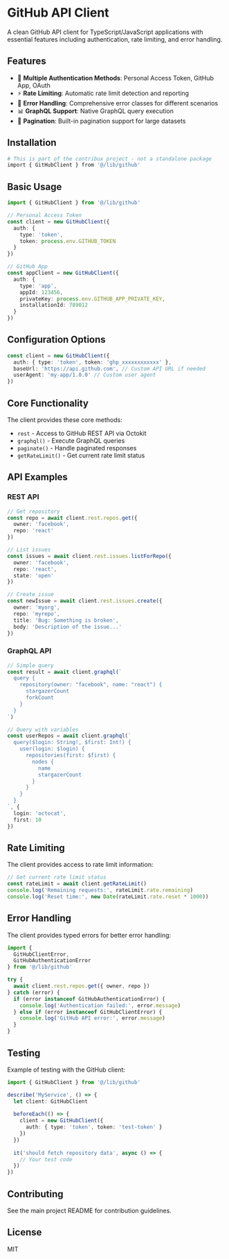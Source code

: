 # GitHub API Client

A clean GitHub API client for TypeScript/JavaScript applications with essential features including authentication, rate limiting, and error handling.

## Features

- 🔐 **Multiple Authentication Methods**: Personal Access Token, GitHub App, OAuth
- ⚡ **Rate Limiting**: Automatic rate limit detection and reporting
- 🔁 **Error Handling**: Comprehensive error classes for different scenarios
- 📊 **GraphQL Support**: Native GraphQL query execution
- 🚀 **Pagination**: Built-in pagination support for large datasets

## Installation

```bash
# This is part of the contribux project - not a standalone package
import { GitHubClient } from '@/lib/github'
```

## Basic Usage

```typescript
import { GitHubClient } from '@/lib/github'

// Personal Access Token
const client = new GitHubClient({
  auth: {
    type: 'token',
    token: process.env.GITHUB_TOKEN
  }
})

// GitHub App
const appClient = new GitHubClient({
  auth: {
    type: 'app',
    appId: 123456,
    privateKey: process.env.GITHUB_APP_PRIVATE_KEY,
    installationId: 789012
  }
})
```

## Configuration Options

```typescript
const client = new GitHubClient({
  auth: { type: 'token', token: 'ghp_xxxxxxxxxxxx' },
  baseUrl: 'https://api.github.com', // Custom API URL if needed
  userAgent: 'my-app/1.0.0' // Custom user agent
})
```

## Core Functionality

The client provides these core methods:

- `rest` - Access to GitHub REST API via Octokit
- `graphql()` - Execute GraphQL queries
- `paginate()` - Handle paginated responses
- `getRateLimit()` - Get current rate limit status

## API Examples

### REST API

```typescript
// Get repository
const repo = await client.rest.repos.get({
  owner: 'facebook',
  repo: 'react'
})

// List issues
const issues = await client.rest.issues.listForRepo({
  owner: 'facebook',
  repo: 'react',
  state: 'open'
})

// Create issue
const newIssue = await client.rest.issues.create({
  owner: 'myorg',
  repo: 'myrepo',
  title: 'Bug: Something is broken',
  body: 'Description of the issue...'
})
```

### GraphQL API

```typescript
// Simple query
const result = await client.graphql(`
  query {
    repository(owner: "facebook", name: "react") {
      stargazerCount
      forkCount
    }
  }
`)

// Query with variables
const userRepos = await client.graphql(`
  query($login: String!, $first: Int!) {
    user(login: $login) {
      repositories(first: $first) {
        nodes {
          name
          stargazerCount
        }
      }
    }
  }
`, {
  login: 'octocat',
  first: 10
})
```

## Rate Limiting

The client provides access to rate limit information:

```typescript
// Get current rate limit status
const rateLimit = await client.getRateLimit()
console.log('Remaining requests:', rateLimit.rate.remaining)
console.log('Reset time:', new Date(rateLimit.rate.reset * 1000))
```

## Error Handling

The client provides typed errors for better error handling:

```typescript
import {
  GitHubClientError,
  GitHubAuthenticationError
} from '@/lib/github'

try {
  await client.rest.repos.get({ owner, repo })
} catch (error) {
  if (error instanceof GitHubAuthenticationError) {
    console.log('Authentication failed:', error.message)
  } else if (error instanceof GitHubClientError) {
    console.log('GitHub API error:', error.message)
  }
}
```

## Testing

Example of testing with the GitHub client:

```typescript
import { GitHubClient } from '@/lib/github'

describe('MyService', () => {
  let client: GitHubClient
  
  beforeEach(() => {
    client = new GitHubClient({
      auth: { type: 'token', token: 'test-token' }
    })
  })
  
  it('should fetch repository data', async () => {
    // Your test code
  })
})
```

## Contributing

See the main project README for contribution guidelines.

## License

MIT